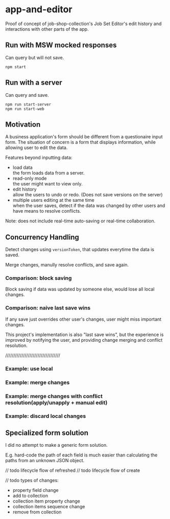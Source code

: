 # app-and-editor
Proof of concept of job-shop-collection's Job Set Editor's edit history and interactions with other parts of the app.

## Run with MSW mocked responses
Can query but will not save.
```
npm start
```

## Run with a server
Can query and save.
```
npm run start-server
npm run start-web
```

## Motivation
A business application's form should be different from a questionaire input form.
The situation of concern is a form that displays information, while allowing user to edit the data.

Features beyond inputting data:

- load data\
  the form loads data from a server.
- read-only mode\
  the user might want to view only.
- edit history\
  allow the users to undo or redo. (Does not save versions on the server)
- multiple users editing at the same time\
  when the user saves, detect if the data was changed by other users and have means to resolve conflicts.

Note: does not include real-time auto-saving or real-time collaboration.

## Concurrency Handling
Detect changes using `versionToken`, that updates everytime the data is saved.

Merge changes, manully resolve conflicts, and save again.

### Comparison: block saving
Block saving if data was updated by someone else, would lose all local changes.

### Comparison: naive last save wins
If any save just overrides other user's changes, user might miss important changes.

This project's implementation is also "last save wins", but the experience is improved by notifying the user, and providing change merging and conflict resolution.

//////////////////////////////////

### Example: use local

### Example: merge changes

### Example: merge changes with conflict resolution(apply/unapply + manual edit)

### Example: discard local changes

## Specialized form solution
I did no attempt to make a generic form solution.

E.g. hard-code the path of each field is much easier than calculating the paths from an unknown JSON object.

// todo lifecycle flow of refreshed
// todo lifecycle flow of create

// todo types of changes:
- property field change
- add to collection
- collection item property change
- collection items sequence change
- remove from collection
